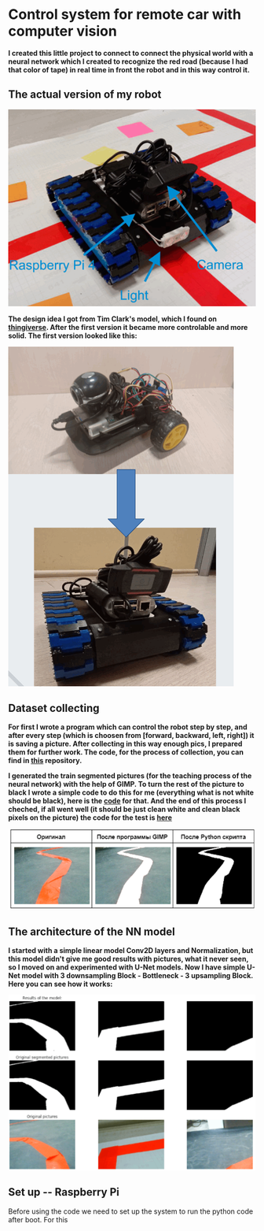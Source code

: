 # Control system for remote car with computer vision

**I created this little project to connect to connect the physical world with a neural network which I created to recognize the red road (because I had that color of tape) in real time in front the robot and in this way control it.**

## The actual version of my robot

![Actual version](https://github.com/AGNworks/CarCam_NN/blob/main/pictures/1.png)

**The design idea I got from Tim Clark's model, which I found on [thingiverse](https://www.thingiverse.com/thing:700835). After the first version it became more controlable and more solid. The first version looked like this:**

![Old version](https://github.com/AGNworks/CarCam_NN/blob/main/pictures/2.png)

## Dataset collecting

**For first I wrote a program which can control the robot step by step, and after every step (which is choosen from [forward, backward, left, right]) it is saving a picture. After collecting in this way enough pics, I prepared them for further work. The code, for the process of collection, you can find in [this](https://github.com/AGNworks/CarCam) repository.**

**I generated the train segmented pictures (for the teaching process of the neural network) with the help of GIMP. To turn the rest of the picture to black I wrote a simple code to do this for me (everything what is not white should be black), here is the [code](https://github.com/AGNworks/Image-segmentation-with-GIMP/blob/main/y_generator.py) for that. And the end of this process I cheched, if all went well (it should be just clean white and clean black pixels on the picture) the code for the test is [here](https://github.com/AGNworks/Image-segmentation-with-GIMP/blob/main/check_y_image.py)**

![seg_pics](https://github.com/AGNworks/CarCam_NN/blob/main/pictures/3.png)

## The architecture of the NN model

**I started with a simple linear model Conv2D layers and Normalization, but this model didn't give me good results with pictures, what it never seen, so I moved on and experimented with U-Net models. Now I have simple U-Net model with 3 downsampling Block - Bottleneck - 3 upsampling Block. Here you can see how it works:** 

![res_pics](https://github.com/AGNworks/CarCam_NN/blob/main/pictures/4.png)

## Set up -- Raspberry Pi
Before using the code we need to set up the system to run the python code after boot. For this 




